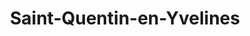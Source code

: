 ---
title: Saint-Quentin-en-Yvelines
url: /saint-quentin-en-yvelines/
latitude: 48.783
longitude: 2.044
---